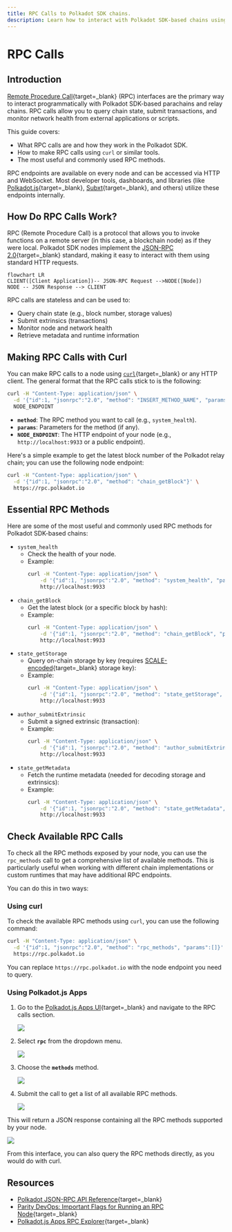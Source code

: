 ```yaml
---
title: RPC Calls to Polkadot SDK chains.
description: Learn how to interact with Polkadot SDK-based chains using RPC calls. This guide covers essential methods and usage via curl.
---
```


# RPC Calls

## Introduction

[Remote Procedure Call](https://en.wikipedia.org/wiki/Remote_procedure_call){target=\_blank} (RPC) interfaces are the primary way to interact programmatically with Polkadot SDK-based parachains and relay chains. RPC calls allow you to query chain state, submit transactions, and monitor network health from external applications or scripts.

This guide covers:

- What RPC calls are and how they work in the Polkadot SDK.
- How to make RPC calls using `curl` or similar tools.
- The most useful and commonly used RPC methods.

RPC endpoints are available on every node and can be accessed via HTTP and WebSocket. Most developer tools, dashboards, and libraries (like [Polkadot.js](/develop/toolkit/api-libraries/polkadot-js-api){target=\_blank}, [Subxt](/develop/toolkit/api-libraries/subxt){target=\_blank}, and others) utilize these endpoints internally.

## How Do RPC Calls Work?

RPC (Remote Procedure Call) is a protocol that allows you to invoke functions on a remote server (in this case, a blockchain node) as if they were local. Polkadot SDK nodes implement the [JSON-RPC 2.0](https://www.jsonrpc.org/specification){target=\_blank} standard, making it easy to interact with them using standard HTTP requests.

```mermaid
flowchart LR
CLIENT([Client Application])-- JSON-RPC Request -->NODE([Node])
NODE -- JSON Response --> CLIENT
```

RPC calls are stateless and can be used to:

- Query chain state (e.g., block number, storage values)
- Submit extrinsics (transactions)
- Monitor node and network health
- Retrieve metadata and runtime information

## Making RPC Calls with Curl

You can make RPC calls to a node using [`curl`](https://curl.se/){target=\_blank} or any HTTP client. The general format that the RPC calls stick to is the following:

```bash
curl -H "Content-Type: application/json" \
  -d '{"id":1, "jsonrpc":"2.0", "method": "INSERT_METHOD_NAME", "params": [INSERT_PARAMS]}' \
  NODE_ENDPOINT
```

- **`method`**: The RPC method you want to call (e.g., `system_health`).
- **`params`**: Parameters for the method (if any).
- **`NODE_ENDPOINT`**: The HTTP endpoint of your node (e.g., `http://localhost:9933` or a public endpoint).

Here's a simple example to get the latest block number of the Polkadot relay chain; you can use the following node endpoint:

```bash
curl -H "Content-Type: application/json" \
  -d '{"id":1, "jsonrpc":"2.0", "method": "chain_getBlock"}' \
  https://rpc.polkadot.io
```

## Essential RPC Methods

Here are some of the most useful and commonly used RPC methods for Polkadot SDK-based chains:

- `system_health`
    - Check the health of your node.
    - Example:
        ```bash
        curl -H "Content-Type: application/json" \
            -d '{"id":1, "jsonrpc":"2.0", "method": "system_health", "params":[]}' \
            http://localhost:9933
        ```
- `chain_getBlock`
    - Get the latest block (or a specific block by hash):
    - Example:
        ```bash
        curl -H "Content-Type: application/json" \
            -d '{"id":1, "jsonrpc":"2.0", "method": "chain_getBlock", "params":[]}' \
            http://localhost:9933
        ```
- `state_getStorage`
    - Query on-chain storage by key (requires [SCALE-encoded](/polkadot-protocol/parachain-basics/data-encoding){target=\_blank} storage key):
    - Example:
        ```bash
        curl -H "Content-Type: application/json" \
            -d '{"id":1, "jsonrpc":"2.0", "method": "state_getStorage", "params":["0x..."]}' \
            http://localhost:9933
        ```
- `author_submitExtrinsic`
    - Submit a signed extrinsic (transaction):
    - Example:
        ```bash
        curl -H "Content-Type: application/json" \
            -d '{"id":1, "jsonrpc":"2.0", "method": "author_submitExtrinsic", "params":["0x..."]}' \
            http://localhost:9933
        ```
- `state_getMetadata`
    - Fetch the runtime metadata (needed for decoding storage and extrinsics):
    - Example:
        ```bash
        curl -H "Content-Type: application/json" \
            -d '{"id":1, "jsonrpc":"2.0", "method": "state_getMetadata", "params":[]}' \
            http://localhost:9933
        ```

## Check Available RPC Calls

To check all the RPC methods exposed by your node, you can use the `rpc_methods` call to get a comprehensive list of available methods. This is particularly useful when working with different chain implementations or custom runtimes that may have additional RPC endpoints.

You can do this in two ways:

### Using curl

To check the available RPC methods using `curl`, you can use the following command:

```bash
curl -H "Content-Type: application/json" \
  -d '{"id":1, "jsonrpc":"2.0", "method": "rpc_methods", "params":[]}' \
  https://rpc.polkadot.io
```

You can replace `https://rpc.polkadot.io` with the node endpoint you need to query.

### Using Polkadot.js Apps

1. Go to the [Polkadot.js Apps UI](https://polkadot.js.org/apps){target=\_blank} and navigate to the RPC calls section.

    ![](/images/develop/toolkit/parachains/rpc-calls/rpc-calls-01.webp)

2. Select **`rpc`** from the dropdown menu.

    ![](/images/develop/toolkit/parachains/rpc-calls/rpc-calls-02.webp)

3. Choose the **`methods`** method.

    ![](/images/develop/toolkit/parachains/rpc-calls/rpc-calls-03.webp)

4. Submit the call to get a list of all available RPC methods.

    ![](/images/develop/toolkit/parachains/rpc-calls/rpc-calls-04.webp)

This will return a JSON response containing all the RPC methods supported by your node.

![](/images/develop/toolkit/parachains/rpc-calls/rpc-calls-05.webp)

From this interface, you can also query the RPC methods directly, as you would do with curl.

## Resources

- [Polkadot JSON-RPC API Reference](https://polkadot.js.org/docs/substrate/rpc/){target=\_blank}
- [Parity DevOps: Important Flags for Running an RPC Node](https://paritytech.github.io/devops-guide/guides/rpc_index.html?#important-flags-for-running-an-rpc-node){target=\_blank}
- [Polkadot.js Apps RPC Explorer](https://polkadot.js.org/apps/#/rpc){target=\_blank}
